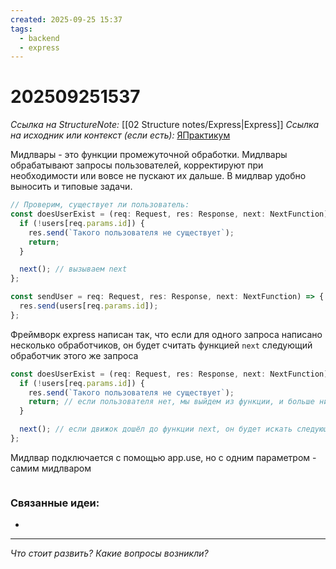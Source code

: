 ```yaml
---
created: 2025-09-25 15:37
tags:
  - backend
  - express
---
```

# 202509251537
*Ссылка на StructureNote:* [[02 Structure notes/Express|Express]]
*Ссылка на исходник или контекст (если есть):* [ЯПрактикум](https://practicum.yandex.ru/learn/backend-nodejs/courses/16b47298-e20d-4fde-9619-1ab305039a00/sprints/564238/topics/1839b729-54bc-4e2b-92a4-271a0d268cb8/lessons/da2e892e-11a6-4cb8-a20d-1ecce7be40e8/)

Мидлвары - это функции промежуточной обработки. Мидлвары обрабатывают запросы пользователей, корректируют при необходимости или вовсе не пускают их дальше. В мидлвар удобно выносить и типовые задачи.
```ts
// Проверим, существует ли пользователь:
const doesUserExist = (req: Request, res: Response, next: NextFunction) => {
  if (!users[req.params.id]) {
    res.send(`Такого пользователя не существует`);
    return;
  }

  next(); // вызываем next
};

const sendUser = req: Request, res: Response, next: NextFunction) => {
  res.send(users[req.params.id]);
};
```
Фреймворк express написан так, что если для одного запроса написано несколько обработчиков, он будет считать функцией `next` следующий обработчик этого же запроса
```ts
const doesUserExist = (req: Request, res: Response, next: NextFunction) => {
  if (!users[req.params.id]) {
    res.send(`Такого пользователя не существует`);
    return; // если пользователя нет, мы выйдем из функции, и больше ничего происходить не будет
  }

  next(); // если движок дошёл до функции next, он будет искать следующий обработчик того же запроса
};
```
Мидлвар подключается с помощью app.use, но с одним параметром - самим мидлваром
```ts

```
### Связанные идеи:
* 
---

*Что стоит развить? Какие вопросы возникли?*